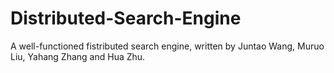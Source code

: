 # Distributed-Search-Engine
A well-functioned fistributed search engine, written by Juntao Wang, Muruo Liu, Yahang Zhang and Hua Zhu.
